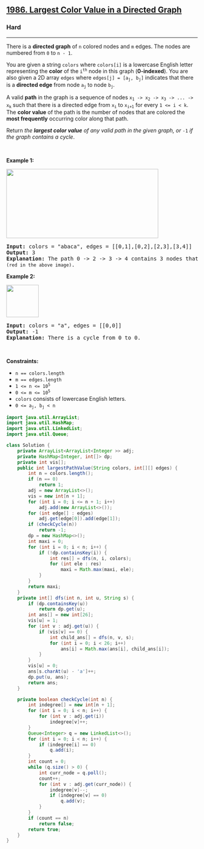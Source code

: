 <h2><a href="https://leetcode.com/problems/largest-color-value-in-a-directed-graph">1986. Largest Color Value in a Directed Graph</a></h2><h3>Hard</h3><hr><p>There is a <strong>directed graph</strong> of <code>n</code> colored nodes and <code>m</code> edges. The nodes are numbered from <code>0</code> to <code>n - 1</code>.</p>

<p>You are given a string <code>colors</code> where <code>colors[i]</code> is a lowercase English letter representing the <strong>color</strong> of the <code>i<sup>th</sup></code> node in this graph (<strong>0-indexed</strong>). You are also given a 2D array <code>edges</code> where <code>edges[j] = [a<sub>j</sub>, b<sub>j</sub>]</code> indicates that there is a <strong>directed edge</strong> from node <code>a<sub>j</sub></code> to node <code>b<sub>j</sub></code>.</p>

<p>A valid <strong>path</strong> in the graph is a sequence of nodes <code>x<sub>1</sub> -&gt; x<sub>2</sub> -&gt; x<sub>3</sub> -&gt; ... -&gt; x<sub>k</sub></code> such that there is a directed edge from <code>x<sub>i</sub></code> to <code>x<sub>i+1</sub></code> for every <code>1 &lt;= i &lt; k</code>. The <strong>color value</strong> of the path is the number of nodes that are colored the <strong>most frequently</strong> occurring color along that path.</p>

<p>Return <em>the <strong>largest color value</strong> of any valid path in the given graph, or </em><code>-1</code><em> if the graph contains a cycle</em>.</p>

<p>&nbsp;</p>
<p><strong class="example">Example 1:</strong></p>

<p><img alt="" src="https://assets.leetcode.com/uploads/2021/04/21/leet1.png" style="width: 400px; height: 182px;" /></p>

<pre>
<strong>Input:</strong> colors = &quot;abaca&quot;, edges = [[0,1],[0,2],[2,3],[3,4]]
<strong>Output:</strong> 3
<strong>Explanation:</strong> The path 0 -&gt; 2 -&gt; 3 -&gt; 4 contains 3 nodes that are colored <code>&quot;a&quot; (red in the above image)</code>.
</pre>

<p><strong class="example">Example 2:</strong></p>

<p><img alt="" src="https://assets.leetcode.com/uploads/2021/04/21/leet2.png" style="width: 85px; height: 85px;" /></p>

<pre>
<strong>Input:</strong> colors = &quot;a&quot;, edges = [[0,0]]
<strong>Output:</strong> -1
<strong>Explanation:</strong> There is a cycle from 0 to 0.
</pre>

<p>&nbsp;</p>
<p><strong>Constraints:</strong></p>

<ul>
	<li><code>n == colors.length</code></li>
	<li><code>m == edges.length</code></li>
	<li><code>1 &lt;= n &lt;= 10<sup>5</sup></code></li>
	<li><code>0 &lt;= m &lt;= 10<sup>5</sup></code></li>
	<li><code>colors</code> consists of lowercase English letters.</li>
	<li><code>0 &lt;= a<sub>j</sub>, b<sub>j</sub>&nbsp;&lt; n</code></li>
</ul>

```java
import java.util.ArrayList;
import java.util.HashMap;
import java.util.LinkedList;
import java.util.Queue;

class Solution {
    private ArrayList<ArrayList<Integer >> adj;
    private HashMap<Integer, int[]> dp;
    private int vis[];
    public int largestPathValue(String colors, int[][] edges) {
        int n = colors.length();
        if (n == 0)
            return 1;
        adj = new ArrayList<>();
        vis = new int[n + 1];
        for (int i = 0; i <= n + 1; i++)
            adj.add(new ArrayList<>());
        for (int edge[] : edges)
            adj.get(edge[0]).add(edge[1]);
        if (checkCycle(n))
            return -1;
        dp = new HashMap<>();
        int maxi = 0;
        for (int i = 0; i < n; i++) {
            if (!dp.containsKey(i)) {
                int res[] = dfs(n, i, colors);
                for (int ele : res)
                    maxi = Math.max(maxi, ele);
            }
        }
        return maxi;
    }
    private int[] dfs(int n, int u, String s) {
        if (dp.containsKey(u))
            return dp.get(u);
        int ans[] = new int[26];
        vis[u] = 1;
        for (int v : adj.get(u)) {
            if (vis[v] == 0) {
                int child_ans[] = dfs(n, v, s);
                for (int i = 0; i < 26; i++)
                    ans[i] = Math.max(ans[i], child_ans[i]);
            }
        }
        vis[u] = 0;
        ans[s.charAt(u) - 'a']++;
        dp.put(u, ans);
        return ans;
    }

    private boolean checkCycle(int n) {
        int indegree[] = new int[n + 1];
        for (int i = 0; i < n; i++) {
            for (int v : adj.get(i))
                indegree[v]++;
        }
        Queue<Integer> q = new LinkedList<>();
        for (int i = 0; i < n; i++) {
            if (indegree[i] == 0)
                q.add(i);
        }
        int count = 0;
        while (q.size() > 0) {
            int curr_node = q.poll();
            count++;
            for (int v : adj.get(curr_node)) {
                indegree[v]--;
                if (indegree[v] == 0)
                    q.add(v);
            }
        }
        if (count == n)
            return false;
        return true;
    }
}
```

